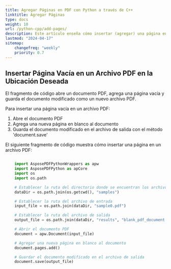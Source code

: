 ```yaml
---
title: Agregar Páginas en PDF con Python a través de C++
linktitle: Agregar Páginas
type: docs
weight: 10
url: /python-cpp/add-pages/
description: Este artículo enseña cómo insertar (agregar) una página en la ubicación deseada de un archivo PDF en Python usando C++.
lastmod: "2024-04-17"
sitemap:
    changefreq: "weekly"
    priority: 0.7
---
```


## Insertar Página Vacía en un Archivo PDF en la Ubicación Deseada

El fragmento de código abre un documento PDF, agrega una página vacía y guarda el documento modificado como un nuevo archivo PDF.

Para insertar una página vacía en un archivo PDF:

1. Abre el documento PDF
1. Agrega una nueva página en blanco al documento
1. Guarda el documento modificado en el archivo de salida con el método 'document.save'

El siguiente fragmento de código muestra cómo insertar una página en un archivo PDF:

```python

    import AsposePDFPythonWrappers as apw
    import AsposePDFPython as apCore
    import os
    import os.path

    # Establecer la ruta del directorio donde se encuentran los archivos PDF de muestra
    dataDir = os.path.join(os.getcwd(), "samples")

    # Establecer la ruta del archivo de entrada
    input_file = os.path.join(dataDir, "sample0.pdf")

    # Establecer la ruta del archivo de salida
    output_file = os.path.join(dataDir, "results", "blank_pdf_document.pdf")

    # Abrir el documento PDF
    document = apw.Document(input_file)

    # Agregar una nueva página en blanco al documento
    document.pages.add()

    # Guardar el documento modificado en el archivo de salida
    document.save(output_file)
```